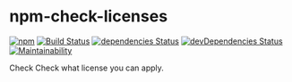 # npm-check-licenses
[![npm](https://img.shields.io/npm/v/npm-check-licenses.svg?style=flat-square)](https://www.npmjs.com/package/npm-check-licenses) [![Build Status](https://img.shields.io/travis/sham/npm-check-licenses/master.svg?style=flat-square)](https://travis-ci.org/sham/npm-check-licenses) [![dependencies Status](https://img.shields.io/david/sham/npm-check-licenses.svg?style=flat-square)](https://david-dm.org/sham/npm-check-licenses) [![devDependencies Status](https://img.shields.io/david/dev/sham/npm-check-licenses.svg?style=flat-square)](https://david-dm.org/sham/npm-check-licenses?type=dev) [![Maintainability](https://img.shields.io/codeclimate/maintainability/sham/npm-check-licenses.svg?style=flat-square)](https://codeclimate.com/github/sham/npm-check-licenses/progress/maintainability) 

Check Check what license you can apply.
